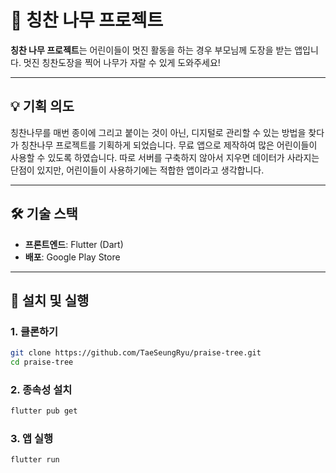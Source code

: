 # 🌳 칭찬 나무 프로젝트

**칭찬 나무 프로젝트**는 어린이들이 멋진 활동을 하는 경우 부모님께 도장을 받는 앱입니다.
멋진 칭찬도장을 찍어 나무가 자랄 수 있게 도와주세요!

---

## 💡 기획 의도

칭찬나무를 매번 종이에 그리고 붙이는 것이 아닌, 디지털로 관리할 수 있는 방법을 찾다가 칭찬나무 프로젝트를 기획하게 되었습니다.
무료 앱으로 제작하여 많은 어린이들이 사용할 수 있도록 하였습니다.
따로 서버를 구축하지 않아서 지우면 데이터가 사라지는 단점이 있지만, 어린이들이 사용하기에는 적합한 앱이라고 생각합니다.

---

## 🛠️ 기술 스택

- **프론트엔드**: Flutter (Dart)
- **배포**: Google Play Store

---

## 🚀 설치 및 실행

### 1. 클론하기
```bash
git clone https://github.com/TaeSeungRyu/praise-tree.git
cd praise-tree
```

### 2. 종속성 설치
```bash
flutter pub get
```

### 3. 앱 실행
```bash
flutter run
```